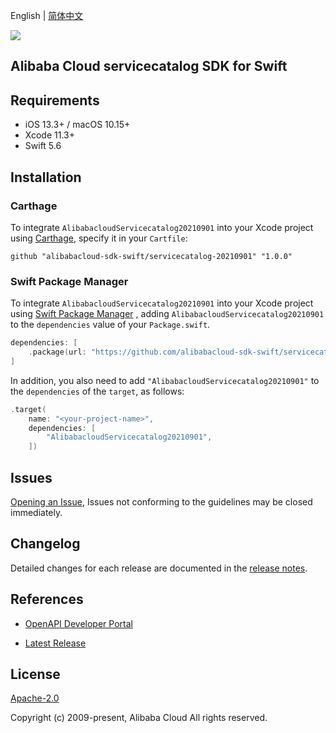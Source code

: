 English | [简体中文](README-CN.md)

![](https://aliyunsdk-pages.alicdn.com/icons/AlibabaCloud.svg)

## Alibaba Cloud servicecatalog SDK for Swift

## Requirements

- iOS 13.3+ / macOS 10.15+
- Xcode 11.3+
- Swift 5.6

## Installation

### Carthage

To integrate `AlibabacloudServicecatalog20210901` into your Xcode project using [Carthage](https://github.com/Carthage/Carthage), specify it in your `Cartfile`:

```ogdl
github "alibabacloud-sdk-swift/servicecatalog-20210901" "1.0.0"
```

### Swift Package Manager

To integrate `AlibabacloudServicecatalog20210901` into your Xcode project using [Swift Package Manager](https://swift.org/package-manager/) , adding `AlibabacloudServicecatalog20210901` to the `dependencies` value of your `Package.swift`.

```swift
dependencies: [
    .package(url: "https://github.com/alibabacloud-sdk-swift/servicecatalog-20210901.git", from: "1.0.0")
]
```

In addition, you also need to add `"AlibabacloudServicecatalog20210901"` to the `dependencies` of the `target`, as follows:

```swift
.target(
    name: "<your-project-name>",
    dependencies: [
        "AlibabacloudServicecatalog20210901",
    ])
```

## Issues

[Opening an Issue](https://github.com/alibabacloud-sdk-swift/servicecatalog-20210901/issues/new), Issues not conforming to the guidelines may be closed immediately.

## Changelog

Detailed changes for each release are documented in the [release notes](./ChangeLog.txt).

## References

* [OpenAPI Developer Portal](https://next.api.alibabacloud.com/home)
- [Latest Release](https://github.com/alibabacloud-sdk-swift/servicecatalog-20210901)

## License

[Apache-2.0](http://www.apache.org/licenses/LICENSE-2.0)

Copyright (c) 2009-present, Alibaba Cloud All rights reserved.
